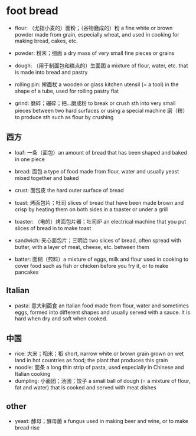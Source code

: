 # foot bread

- flour: （尤指小麦的）面粉；（谷物磨成的）粉 a fine white or brown powder made from grain, especially wheat, and used in cooking for making bread, cakes, etc.
- powder: 粉末；细面 a dry mass of very small fine pieces or grains

- dough: （用于制面包和糕点的）生面团 a mixture of flour, water, etc. that is made into bread and pastry
- rolling pin: 擀面杖 a wooden or glass kitchen utensil (= a tool) in the shape of a tube, used for rolling pastry flat

- grind: 磨碎；碾碎；把…磨成粉 to break or crush sth into very small pieces between two hard surfaces or using a special machine 磨（粉）to produce sth such as flour by crushing

## 西方

- loaf: 一条（面包）an amount of bread that has been shaped and baked in one piece
- bread: 面包 a type of food made from flour, water and usually yeast mixed together and baked
- crust: 面包皮 the hard outer surface of bread
- toast: 烤面包片；吐司 slices of bread that have been made brown and crisp by heating them on both sides in a toaster or under a grill
- toaster: （电的）烤面包片器；吐司炉 an electrical machine that you put slices of bread in to make toast
- sandwich: 夹心面包片；三明治 two slices of bread, often spread with butter, with a layer of meat, cheese, etc. between them

- batter: 面糊（煎料）a mixture of eggs, milk and flour used in cooking to cover food such as fish or chicken before you fry it, or to make pancakes

## Italian

- pasta: 意大利面食 an Italian food made from flour, water and sometimes eggs, formed into different shapes and usually served with a sauce. It is hard when dry and soft when cooked.

## 中国

- rice: 大米；稻米；稻 short, narrow white or brown grain grown on wet land in hot countries as food; the plant that produces this grain
- noodle: 面条 a long thin strip of pasta, used especially in Chinese and Italian cooking
- dumpling: 小面团；汤团；饺子 a small ball of dough (= a mixture of flour, fat and water) that is cooked and served with meat dishes

## other

- yeast: 酵母；酵母菌 a fungus used in making beer and wine, or to make bread rise
